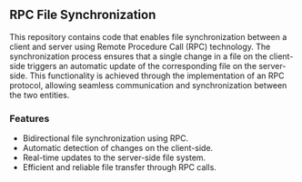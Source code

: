 <!DOCTYPE html>
<html>
<head>

</head>
<body>
  <h2>RPC File Synchronization</h2>

  <p>This repository contains code that enables file synchronization between a client and server using Remote Procedure Call (RPC) technology. The synchronization process ensures that a single change in a file on the client-side triggers an automatic update of the corresponding file on the server-side. This functionality is achieved through the implementation of an RPC protocol, allowing seamless communication and synchronization between the two entities.</p>

  <h3>Features</h3>

  <ul>
    <li>Bidirectional file synchronization using RPC.</li>
    <li>Automatic detection of changes on the client-side.</li>
    <li>Real-time updates to the server-side file system.</li>
    <li>Efficient and reliable file transfer through RPC calls.</li>
  </ul>


</body>
</html>
